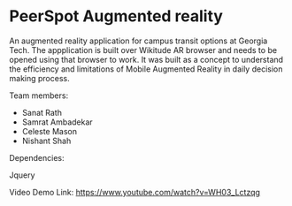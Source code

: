 PeerSpot Augmented reality
==========================

An augmented reality application for campus transit options at Georgia Tech.
The appplication is built over Wikitude AR browser and needs to be opened using that browser to work. It was built as a 
concept to understand the efficiency and limitations of Mobile Augmented Reality in daily decision making process.

Team members:

* Sanat Rath
* Samrat Ambadekar
* Celeste Mason
* Nishant Shah


Dependencies:

Jquery


Video Demo Link:
https://www.youtube.com/watch?v=WH03_Lctzqg

